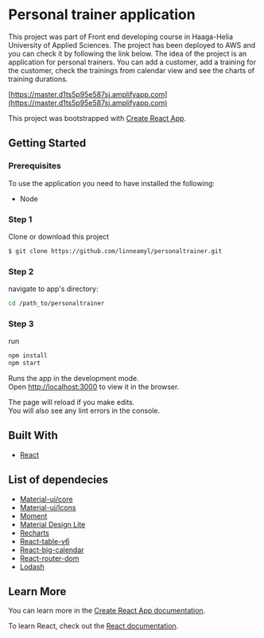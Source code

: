 # Personal trainer application

This project was part of Front end developing course in Haaga-Helia University of Applied Sciences. The project has been deployed to AWS and you can check it by following the link below. The idea of the project is an application for personal trainers. You can add a customer, add a training for the customer, check the trainings from calendar view and see the charts of training durations. 

[https://master.d1ts5p95e587sj.amplifyapp.com](https://master.d1ts5p95e587sj.amplifyapp.com)

This project was bootstrapped with [Create React App](https://github.com/facebook/create-react-app). 

## Getting Started

### Prerequisites

To use the application you need to have installed the following:

- Node

### Step 1

Clone or download this project

```bash
$ git clone https://github.com/linneamyl/personaltrainer.git
```

### Step 2

navigate to app's directory:

```bash
cd /path_to/personaltrainer
```

### Step 3

run

```bash
npm install
npm start
```

Runs the app in the development mode.\
Open [http://localhost:3000](http://localhost:3000) to view it in the browser.

The page will reload if you make edits.\
You will also see any lint errors in the console.

## Built With

- [React](https://reactjs.org)

## List of dependecies
- [Material-ui/core](https://material-ui.com)
- [Material-ui/Icons](https://material-ui.com/components/material-icons/)
- [Moment](https://momentjs.com)
- [Material Design Lite](https://getmdl.io)
- [Recharts](https://recharts.org/en-US/)
- [React-table-v6](https://github.com/tannerlinsley/react-table)
- [React-big-calendar](https://github.com/jquense/react-big-calendar)
- [React-router-dom](https://reactrouter.com/web/guides/quick-start)
- [Lodash](https://lodash.com)



## Learn More

You can learn more in the [Create React App documentation](https://facebook.github.io/create-react-app/docs/getting-started).

To learn React, check out the [React documentation](https://reactjs.org/).

